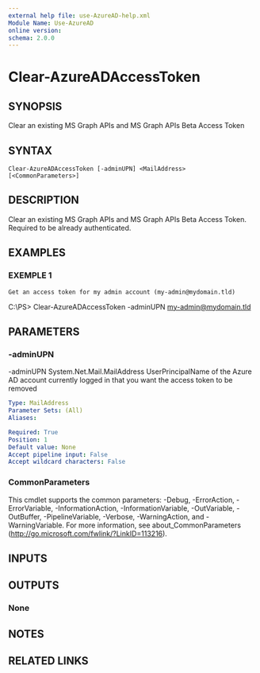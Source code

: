 ```yaml
---
external help file: use-AzureAD-help.xml
Module Name: Use-AzureAD
online version:
schema: 2.0.0
---
```


# Clear-AzureADAccessToken

## SYNOPSIS
Clear an existing MS Graph APIs and MS Graph APIs Beta Access Token

## SYNTAX

```
Clear-AzureADAccessToken [-adminUPN] <MailAddress> [<CommonParameters>]
```

## DESCRIPTION
Clear an existing MS Graph APIs and MS Graph APIs Beta Access Token.
Required to be already authenticated.

## EXAMPLES

### EXEMPLE 1
```
Get an access token for my admin account (my-admin@mydomain.tld)
```

C:\PS\> Clear-AzureADAccessToken -adminUPN my-admin@mydomain.tld

## PARAMETERS

### -adminUPN
-adminUPN System.Net.Mail.MailAddress
UserPrincipalName of the Azure AD account currently logged in that you want the access token to be removed

```yaml
Type: MailAddress
Parameter Sets: (All)
Aliases:

Required: True
Position: 1
Default value: None
Accept pipeline input: False
Accept wildcard characters: False
```

### CommonParameters
This cmdlet supports the common parameters: -Debug, -ErrorAction, -ErrorVariable, -InformationAction, -InformationVariable, -OutVariable, -OutBuffer, -PipelineVariable, -Verbose, -WarningAction, and -WarningVariable.
For more information, see about_CommonParameters (http://go.microsoft.com/fwlink/?LinkID=113216).

## INPUTS

## OUTPUTS

### None
## NOTES

## RELATED LINKS
